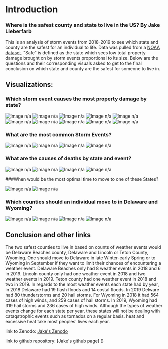 # Introduction
### Where is the safest county and state to live in the US?  By Jake Lieberfarb
This is an analysis of storm events from 2018-2019 to see which state and county are the safest for an individual to life. Data was pulled from a [NOAA dataset](https://www.ncdc.noaa.gov/stormevents/ftp.jsp). "Safe" is defined as the state which sees low total property damage brought on by storm events proportional to its size. Below are the questions and their corresponding visuals asked to get to the final conclusion on which state and county are the safest for someone to live in. 

## Visualizations:


### Which storm event causes the most property damage by state? 


<img src="1_2018 Proportion of damages and State size.png" alt="Image n/a"/>

<img src="2_2018 Property Damage by state with California.png" alt="Image n/a"/>

<img src="3_2018 property damag by state without California.png" alt="Image n/a"/>

<img src="4_Histogram of 2018 Property Damage.png" alt="Image n/a"/>

<img src="5_2019 Proportion of damages and State size.png" alt="Image n/a"/>

<img src="6_2019 Property Damage by state with Texas.png" alt="Image n/a"/>

<img src="7_2019 Property Damage by state without Texas.png" alt="Image n/a"/>

<img src="8_Histogram of 2019 Property Damage.png" alt="Image n/a"/>

<img src="9_2018 Property Damage by State.png" alt="Image n/a"/>

<img src="10_ 2019 Property Damage by State.png" alt="Image n/a"/>


### What are the most common Storm Events?


<img src="11_ 2018 most common storm events.png" alt="Image n/a"/>

<img src="12_2018 Storm Events.png" alt="Image n/a"/>

<img src="13_2019 Most Common Storm Events.png" alt="Image n/a"/>

<img src="14_2019 Storm Events.png" alt="Image n/a"/>


### What are the causes of deaths by state and event?


<img src="15_Top 10 Fatalities of States by Event for 2018.png" alt="Image n/a"/>

<img src="16_Top 10 Fatalities of States by Event for 2019.png" alt="Image n/a"/>

<img src="17_Top 10 types of deaths by State (2018).png" alt="Image n/a"/>

<img src="18_Top types of deaths by State(2019).png" alt="Image n/a"/>


###When would be the most optimal time to move to one of these States?


<img src="19_Monthly count of storm events by state (2018).png" alt="Image n/a"/>

<img src="20_Monthly count of storm events by state (2019).png" alt="Image n/a"/>


### Which counties should an individual move to in Delaware and  Wyoming?


<img src="21_Delaware Counties with Least Storm Events (2018).png" alt="Image n/a"/>

<img src="22_Delaware Counties with Least SAtorm Events (2019).png" alt="Image n/a"/>

<img src="23_Wyoming Counties with Least Storm Events (2018).png" alt="Image n/a"/>

<img src="24_Wyoming COunties with Least storm Events (2019).png" alt="Image n/a"/>


## Conclusion and other links 


The two safest counties to live in based on counts of weather events would be Delaware Beaches county, Delaware and Lincoln or Teton County, Wyoming. One should move to Delaware in late Winter-early Spring or to Wyoming in September if they want to limit their chances of encountering a weather event. Delaware Beaches only had 8 weather events in 2018 and 6 in 2019. Lincoln county only had one weather event in 2018 and two weather events in 2019. Teton county had one weather event in 2018 and two in 2019. In regards to the most weather events each state had by year, in 2018 Delaware had 19 flash floods and 14 costal floods. In 2019 Delware had 80 thunderstorms and 20 hail storms. For Wyoming in 2018 it had 564 cases of high winds, and 259 cases of hail storms. In 2019, Wyoming had 319 hail storms and 236 cases of high winds. Although the types of weather events change for each state per year, these states will not be dealing with cataqstrophic events such as tornados on a regular basis. heat and excessive heat take most peoples' lives each year.  

link to Zenodo: [Jake's Zenodo]()

link to github repository: [Jake's github page] ()

